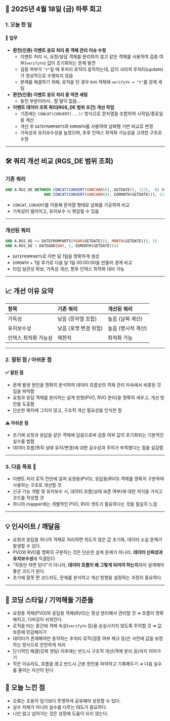 
## 📅 2025년 4월 18일 (금) 하루 회고

### 1. 오늘 한 일

#### 💼 업무
- **환전(인증) 이벤트 응모 처리 중 객체 관리 이슈 수정**
  - 이벤트 처리 시, 요청/응답 객체를 분리하지 않고 같은 객체를 사용하여 검증 여부(`verifyYn`) 값이 초기화되는 문제 발견
  - 검증 여부가 `"Y"`일 때 후처리 로직이 동작하는데, 값이 사라져 후처리(update)가 정상적으로 수행되지 않음
  - 문제를 해결하기 위해, 로직을 탄 경우 `RVO` 객체에 `verifyYn = "Y"`를 강제 세팅
- **환전(인증) 이벤트 응모 처리 중 약관 세팅**
  - 놓친 부분이라서.. 할 말이 없음...
- **이벤트 데이터 조회 쿼리(RGS_DE 범위 조건) 개선 작업**
  - 기존에는 `CONCAT(CONVERT(...))` 방식으로 문자열을 조합하여 시작일/종료일을 계산
  - 개선 후 `DATEFROMPARTS`와 `EOMONTH`를 사용하여 날짜형 기반 비교로 변경
  - 가독성과 유지보수성을 높였으며, 추후 인덱스 최적화 가능성을 고려한 구조로 수정
---
## 🛠️ 쿼리 개선 비교 (RGS_DE 범위 조회)

### 기존 쿼리

```sql
AND A.RGS_DE BETWEEN CONCAT(CONVERT(VARCHAR(6), GETDATE(), 112), '01 00:00:00') 
                 AND CONCAT(CONVERT(VARCHAR(8), EOMONTH(GETDATE()), 112), ' 23:59:59')
```

- `CONCAT`, `CONVERT`를 이용해 문자열 형태로 날짜를 가공하여 비교
- 가독성이 떨어지고, 유지보수 시 헷갈릴 수 있음

---

### 개선된 쿼리

```sql
AND A.RGS_DE >= DATEFROMPARTS(YEAR(GETDATE()), MONTH(GETDATE()), 1)
AND A.RGS_DE < DATEADD(DAY, 1, EOMONTH(GETDATE()))
```

- `DATEFROMPARTS`로 이번 달 1일을 명확하게 생성
- `EOMONTH` + 1일 추가로 다음 달 1일 00:00:00을 만들어 경계 비교
- 타입 일관성 확보, 가독성 개선, 향후 인덱스 최적화 대비 가능

---

## 📈 개선 이유 요약

| 항목 | 기존 쿼리 | 개선된 쿼리 |
|:---|:---|:---|
| 가독성 | 낮음 (문자열 조합) | 높음 (날짜 계산) |
| 유지보수성 | 낮음 (포맷 변경 위험) | 높음 (명시적 계산) |
| 인덱스 최적화 가능성 | 제한적 | 최적화 가능 |

--- 

### 2. 잘된 점 / 아쉬운 점

#### ✅ 잘된 점
- 문제 발생 원인을 명확히 분석하여 데이터 흐름상의 객체 관리 미숙에서 비롯된 것임을 파악함
- 요청과 응답 객체를 분리하는 설계 방향(PVO, RVO 분리)을 명확히 세우고, 개선 방안을 도출함
- 단순한 패치에 그치지 않고, 구조적 개선 필요성을 인식한 점

#### ⚠️ 아쉬운 점
- 초기에 요청과 응답을 같은 객체에 담음으로써 검증 여부 값이 초기화되는 기본적인 실수를 범함
- 데이터 흐름(특히 상태 유지/변경)에 대한 감수성과 주의가 부족했다는 점을 실감함

---

### 3. 다음 목표 🎯
- 이벤트 처리 로직 전반에 걸쳐 요청용(PVO), 응답용(RVO) 객체를 명확히 구분하여 사용하는 구조로 개선할 것
- 신규 기능 개발 및 유지보수 시, 데이터 흐름(상태 보존 여부)에 대한 의식을 가지고 코드를 작성할 것
- 하나의 mapper에는 개별적인 PVO, RVO 셋트가 필요하다는 것을 절실히 느낌
  
---

## 💡 인사이트 / 깨달음

- 요청과 응답을 하나의 객체로 처리하면 의도치 않은 값 초기화, 데이터 소실 문제가 발생할 수 있다.
- PVO와 RVO를 명확히 구분하는 것은 단순한 설계 문제가 아니라, **데이터 신뢰성과 유지보수성**에 직결된다.
- "작동만 하면 된다"가 아니라, **데이터 흐름이 왜 그렇게 되어야 하는지**까지 설계해야 좋은 코드가 된다.
- 초기에 잘못 짠 코드라도, 문제를 분석하고 개선 방향을 설정하는 과정이 중요하다.

---

## 🧠 코딩 스타일 / 기억해둘 기준들
- 요청용 객체(PVO)와 응답용 객체(RVO)는 항상 분리해서 관리할 것 ➔ 흐름이 명확해지고, 디버깅이 쉬워진다.
- 로직을 타는 중간에 객체 속성(`verifyYn` 등)을 손실시키지 않도록 주의할 것 ➔ 값 보존에 민감해지기
- 데이터가 존재해야만 동작하는 후처리 로직(검증 여부 체크 등)은 사전에 값을 보장하는 방식으로 안전하게 처리
- 단기적인 해결(강제 셋팅) 이후에는 반드시 구조적 개선(객체 분리 등)까지 이어가기
- 작은 이슈라도, 흐름을 끊고 반드시 근본 원인을 파악하고 기록해두기 ➔ 다음 실수를 줄이는 자산이 된다

## 💬 오늘 느낀 점
- 오류는 조용히 덮기보다 투명하게 공유해야 성장할 수 있다.
- 실수 자체가 아니라 실수를 다루는 태도가 중요하다.
- 나만 알고 넘어가는 것은 성장에 도움이 되지 않는다.
